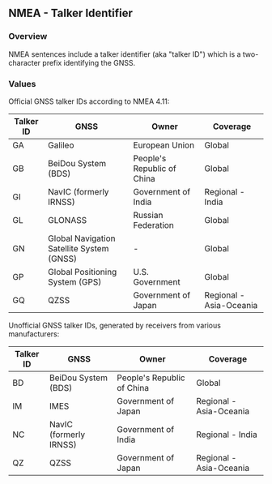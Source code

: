 ## NMEA - Talker Identifier

### Overview

NMEA sentences include a talker identifier (aka "talker ID") which is a two-character prefix identifying the GNSS.



### Values

Official GNSS talker IDs according to NMEA 4.11:

| Talker ID | GNSS | Owner | Coverage |
| ---- | ---- | ---- | ---- |
| GA| Galileo | European Union | Global |
| GB| BeiDou System (BDS) | People's Republic of China | Global |
| GI| NavIC (formerly IRNSS) | Government of India | Regional - India |
| GL | GLONASS | Russian Federation | Global |
| GN | Global Navigation Satellite System (GNSS) | - | Global |
| GP | Global Positioning System (GPS) | U.S. Government | Global |
| GQ | QZSS | Government of Japan | Regional - Asia-Oceania |

Unofficial GNSS talker IDs, generated by receivers from various manufacturers:

| Talker ID | GNSS | Owner | Coverage |
| ---- | ---- | ---- | ---- |
| BD | BeiDou System (BDS) | People's Republic of China | Global |
| IM | IMES | Government of Japan | Regional - Asia-Oceania |
| NC | NavIC (formerly IRNSS) | Government of India | Regional - India |
| QZ | QZSS | Government of Japan | Regional - Asia-Oceania |

